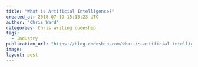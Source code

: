 ```yaml
---
title: "What is Artificial Intelligence?"
created_at: 2018-07-19 15:15:23 UTC
author: "Chris Ward"
categories: Chris writing codeship
tags: 
  - Industry
publication_url: "https://blog.codeship.com/what-is-artificial-intelligence/"
image: 
layout: post
---
```

